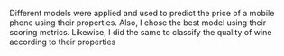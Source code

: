 Different models were applied and used to predict the price of a mobile phone using their properties. Also, I chose the best model using their scoring metrics. Likewise, I did the same to classify the quality of wine according to their properties
